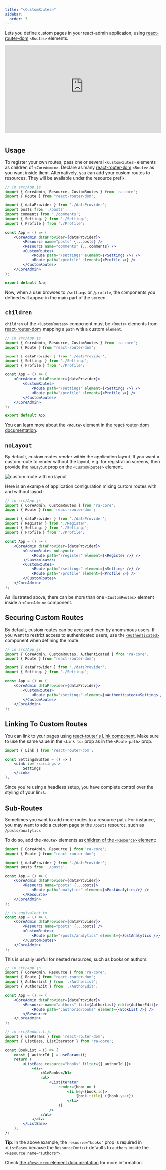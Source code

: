 ```yaml
---
title: "<CustomRoutes>"
sidebar:
  order: 3
---
```


Lets you define custom pages in your react-admin application, using [react-router-dom](https://reactrouter.com/en/6/start/concepts#defining-routes) `<Routes>` elements.

<iframe src="https://www.youtube-nocookie.com/embed/aanhV-3SLtI" title="YouTube video player" frameborder="0" allow="accelerometer; autoplay; clipboard-write; encrypted-media; gyroscope; picture-in-picture; web-share" allowfullscreen style="aspect-ratio: 16 / 9;width:100%;margin-bottom:1em;"></iframe>

## Usage

To register your own routes, pass one or several `<CustomRoutes>` elements as children of `<CoreAdmin>`. Declare as many [react-router-dom](https://reactrouter.com/en/6/start/concepts#defining-routes) `<Route>` as you want inside them.
Alternatively, you can add your custom routes to resources. They will be available under the resource prefix.

```jsx
// in src/App.js
import { CoreAdmin, Resource, CustomRoutes } from 'ra-core';
import { Route } from "react-router-dom";

import { dataProvider } from './dataProvider';
import posts from './posts';
import comments from './comments';
import { Settings } from './Settings';
import { Profile } from './Profile';

const App = () => (
    <CoreAdmin dataProvider={dataProvider}>
        <Resource name="posts" {...posts} />
        <Resource name="comments" {...comments} />
        <CustomRoutes>
            <Route path="/settings" element={<Settings />} />
            <Route path="/profile" element={<Profile />} />
        </CustomRoutes>
    </CoreAdmin>
);

export default App;
```

Now, when a user browses to `/settings` or `/profile`, the components you defined will appear in the main part of the screen.

## `children`

`children` of the `<CustomRoutes>` component must be `<Route>` elements from [react-router-dom](https://reactrouter.com/en/6/start/concepts#defining-routes), mapping a `path` with a custom `element`.

```jsx
// in src/App.js
import { CoreAdmin, Resource, CustomRoutes } from 'ra-core';
import { Route } from "react-router-dom";

import { dataProvider } from './dataProvider';
import { Settings } from './Settings';
import { Profile } from './Profile';

const App = () => (
    <CoreAdmin dataProvider={dataProvider}>
        <CustomRoutes>
            <Route path="/settings" element={<Settings />} />
            <Route path="/profile" element={<Profile />} />
        </CustomRoutes>
    </CoreAdmin>
);

export default App;
```

You can learn more about the `<Route>` element in the [react-router-dom documentation](https://reactrouter.com/en/6/start/concepts#defining-routes).

## `noLayout`

By default, custom routes render within the application layout. If you want a custom route to render without the layout, e.g. for registration screens, then provide the `noLayout` prop on the `<CustomRoutes>` element.

![custom route with no layout](../../img/custom-route-nolayout.png)

Here is an example of application configuration mixing custom routes with and without layout:

```jsx
// in src/App.js
import { CoreAdmin, CustomRoutes } from 'ra-core';
import { Route } from "react-router-dom";

import { dataProvider } from './dataProvider';
import { Register } from './Register';
import { Settings } from './Settings';
import { Profile } from './Profile';

const App = () => (
    <CoreAdmin dataProvider={dataProvider}>
        <CustomRoutes noLayout>
            <Route path="/register" element={<Register />} />
        </CustomRoutes>
        <CustomRoutes>
            <Route path="/settings" element={<Settings />} />
            <Route path="/profile" element={<Profile />} />
        </CustomRoutes>
    </CoreAdmin>
);
```

As illustrated above, there can be more than one `<CustomRoutes>` element inside a `<CoreAdmin>` component.

## Securing Custom Routes

By default, custom routes can be accessed even by anomymous users. If you want to restrict access to authenticated users, use the [`<Authenticated>`](./Authenticated.md) component when defining the route.

```jsx
// in src/App.js
import { CoreAdmin, CustomRoutes, Authenticated } from 'ra-core';
import { Route } from "react-router-dom";

import { dataProvider } from './dataProvider';
import { Settings } from './Settings';

const App = () => (
    <CoreAdmin dataProvider={dataProvider}>
        <CustomRoutes>
            <Route path="/settings" element={<Authenticated><Settings /></Authenticated>} />
        </CustomRoutes>
    </CoreAdmin>
);
```


## Linking To Custom Routes

You can link to your pages using [react-router's Link component](https://reactrouter.com/en/main/components/link). Make sure to use the same value in the `<Link to>` prop as in the `<Route path>` prop.

```jsx
import { Link } from 'react-router-dom';

const SettingsButton = () => (
    <Link to="/settings">
        Settings
    </Link>
);
```

Since you're using a headless setup, you have complete control over the styling of your links.

## Sub-Routes

Sometimes you want to add more routes to a resource path. For instance, you may want to add a custom page to the `/posts` resource, such as `/posts/analytics`.

To do so, add the `<Route>` elements as [children of the `<Resource>` element](./Resource.md#children):

```jsx
import { CoreAdmin, Resource } from 'ra-core';
import { Route } from "react-router-dom";

import { dataProvider } from './dataProvider';
import posts from './posts';

const App = () => (
    <CoreAdmin dataProvider={dataProvider}>
        <Resource name="posts" {...posts}>
            <Route path="analytics" element={<PostAnalytics/>} />
        </Resource>
    </CoreAdmin>
);

// is equivalent to
const App = () => (
    <CoreAdmin dataProvider={dataProvider}>
        <Resource name="posts" {...posts} />
        <CustomRoutes>
            <Route path="/posts/analytics" element={<PostAnalytics />} />
        </CustomRoutes>
    </CoreAdmin>
);
```

This is usually useful for nested resources, such as books on authors:

```jsx
// in src/App.js
import { CoreAdmin, Resource } from 'ra-core';
import { Route } from "react-router-dom";
import { AuthorList } from './AuthorList';
import { AuthorEdit } from './AuthorEdit';

const App = () => (
    <CoreAdmin dataProvider={dataProvider}>
        <Resource name="authors" list={AuthorList} edit={AuthorEdit}>
            <Route path=":authorId/books" element={<BookList />} />
        </Resource>
    </CoreAdmin>
);

// in src/BookList.js
import { useParams } from 'react-router-dom';
import { ListBase, ListIterator } from 'ra-core';

const BookList = () => {
    const { authorId } = useParams();
    return (
        <ListBase resource="books" filter={{ authorId }}>
            <div>
                <h1>Books</h1>
                <ul>
                    <ListIterator
                        render={book => (
                            <li key={book.id}>
                                {book.title} ({book.year})
                            </li>
                        )}
                    />
                </ul>
            </div>
        </ListBase>
    );
};
```

**Tip**: In the above example, the `resource="books"` prop is required in `<ListBase>` because the `ResourceContext` defaults to `authors` inside the `<Resource name="authors">`.

Check [the `<Resource>` element documentation](./Resource.md#children) for more information.